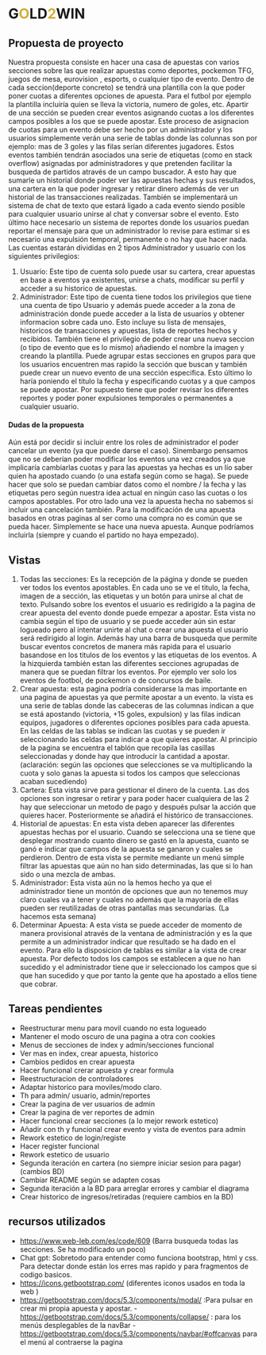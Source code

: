 # G<font color="D4AF37">O</font>LD<font color="D4AF37">2</font>WIN

## Propuesta de proyecto
Nuestra propuesta consiste en hacer una casa de apuestas con varios secciones sobre las que realizar apuestas como deportes, pockemon TFG, juegos de mesa, eurovision , esports, o cualquier tipo de evento. Dentro de cada seccion(deporte concreto) se tendrá una plantilla con la que poder poner cuotas a diferentes opciones de apuesta. Para el futbol por ejemplo la plantilla incluiría quien se lleva la victoria, numero de goles, etc.
Apartir de una sección se pueden crear eventos asignando cuotas a los diferentes campos posibles a los que se puede apostar. Este proceso de asignacion de cuotas para un evento debe ser hecho por un administrador y los usuarios simplemente verán una serie de tablas donde las colunnas son por ejemplo: mas de 3 goles y las filas serían diferentes jugadores. Estos eventos también tendrán asociados una serie de etiquetas (como en stack overflow) asignadas por administradores y que pretenden facilitar la busqueda de partidos através de un campo buscador. 
A esto hay que sumarle un historial donde poder ver las apuestas hechas y sus resultados, una cartera en la que poder ingresar y retirar dinero además de ver un historial de las transacciones realizadas. También se implementará un sistema de chat de texto que estará ligado a cada evento siendo posible para cualquier usuario unirse al chat y conversar sobre el evento. Esto último hace necesario un sistema de reportes donde los usuarios puedan reportar el mensaje para que un administrador lo revise para estimar si es necesario una expulsión temporal, permanente o no hay que hacer nada. 
Las cuentas estarán divididas en 2 tipos Administrador y usuario con los siguientes privilegios:
1. Usuario: Este tipo de cuenta solo puede usar su cartera, crear apuestas en base a eventos ya existentes, unirse a chats, modificar su perfil y acceder a su historico de apuestas.
2. Administrador: Este tipo de cuenta tiene todos los privilegios que tiene una cuenta de tipo Usuario y además puede acceder a la zona de administración donde puede acceder a la lista de usuarios y obtener informacion sobre cada uno. Esto incluye su lista de mensajes, historicos de transacciones y apuestas, lista de reportes hechos y recibidos. También tiene el privilegio de poder crear una nueva seccion (o tipo de evento que es lo mismo) añadiendo el nombre la imagen y creando la plantilla. Puede agrupar estas secciones en grupos para que los usuarios encuentren mas rapido la sección que buscan y también puede crear un nuevo evento de una sección especifica. Esto último lo haría poniendo el titulo la fecha y especificando cuotas y a que campos se puede apostar. Por supuesto tiene que poder revisar los diferentes reportes y poder poner expulsiones temporales o permanentes a cualquier usuario.  

#### Dudas de la propuesta
Aún está por decidir si incluir entre los roles de administrador el poder cancelar un evento (ya que puede darse el caso). Sinembargo pensamos que no se deberían poder modificar los eventos una vez creados ya que implicaría cambiarlas cuotas y para las apuestas ya hechas es un lío saber quien ha apostado cuando (o una estafa según como se haga). Se puede hacer que solo se puedan cambiar datos como el nombre / la fecha y las etiquetas pero según nuestra idea actual en ningún caso las cuotas o los campos apostables. 
Por otro lado una vez la apuesta hecha no sabemos si incluir una cancelación también. Para la modificación de una apuesta basados en otras paginas al ser como una compra no es común que se pueda hacer. Simplemente se hace una nueva apuesta. Aunque podríamos incluirla (siempre y cuando el partido no haya empezado).

## Vistas
1. Todas las secciones: Es la recepción de la página y donde se pueden ver todos los eventos apostables. En cada uno se ve el titulo, la fecha, imagen de a sección, las etiquetas y un botón para unirse al chat de texto. Pulsando sobre los eventos el usuario es redirigido a la pagina de crear apuesta del evento donde puede empezar a apostar. Esta vista no cambia según el tipo de usuario y se puede acceder aún sin estar logueado pero al intentar unirte al chat o crear una apuesta el usuario será redirigido al login. Además hay una barra de busqueda que permite buscar eventos concretos de manera más rapida para el usuario basandose en los titulos de los eventos y las etiquetas de los eventos. A la hizquierda también estan las diferentes secciones agrupadas de manera que se puedan filtrar los eventos. Por ejemplo ver solo los eventos de footbol, de pockemon o  de concursos de baile. 
2. Crear apuesta: esta pagina podría considerarse la mas importante en una pagina de apuestas ya que permite apostar a un evento. la vista es una serie de tablas donde las cabeceras de las columnas indican a que se está apostando (victoria, +15 goles, expulsion) y las filas indican equipos, jugadores o diferentes opciones posibles para cada apuesta. En las celdas de las tablas se indican las cuotas y se pueden ir seleccionando las celdas para indicar a que quieres apostar. Al principio de la pagina se encuentra el tablón que recopila las casillas seleccionadas y donde hay que introducir la cantidad a apostar. (aclaración: según las opciones que selecciones se va multiplicando la cuota y solo ganas la apuesta si todos los campos que seleccionas acaban sucediendo)
3. Cartera: Esta vista sirve para gestionar el dinero de la cuenta. Las dos opciones son ingresar o retirar y para poder hacer cualquiera de las 2 hay que seleccionar un metodo de pago y después pulsar la acción que quieres hacer. Posteriormente se añadirá el histórico de transacciones.
4. Historial de apuestas: En esta vista deben aparecer las diferentes apuestas hechas por el usuario. Cuando se selecciona una se tiene que desplegar mostrando cuanto dinero se gastó en la apuesta, cuanto se ganó e indicar que campos de la apuesta se ganaron y cuales se perdieron. Dentro de esta vista se permite mediante un menú simple filtrar las apuestas que aún no han sido determinadas, las que si lo han sido o una mezcla de ambas. 
5. Administrador: Esta vista aún no la hemos hecho ya que el administrador tiene un montón de opciones que aun no tenemos muy claro cuales va a tener y cuales no además que la mayoría de ellas pueden ser reutilizadas de otras pantallas mas secundarias. (La hacemos esta semana)
6. Determinar Apuesta: A esta vista se puede acceder de momento de manera provisional através de la ventana de administración y es la que permite a un administrador indicar que resultado se ha dado en el evento. Para ello la disposicion de tablas es similar a la vista de crear apuesta. Por defecto todos los campos se establecen a que no han sucedido y el administrador tiene que ir seleccionado los campos que si que han sucedido y que por tanto la gente que ha apostado a ellos tiene que cobrar.

## Tareas pendientes
- Reestructurar menu para movil cuando no esta logueado
- Mantener el modo oscuro de una pagina a otra con cookies
- Menus de secciones de index y admin/secciones funcional
- Ver mas en index, crear apuesta, historico
- Cambios pedidos en crear apuesta
- Hacer funcional crerar apuesta y crear formula
- Reestructuracion de controladores
- Adaptar historico para moviles/modo claro.
- Th para admin/ usuario, admin/reportes
- Crear la pagina de ver usuarios de admin
- Crear la pagina de ver reportes de admin
- Hacer funcional crear secciones (a lo mejor rework estetico)
- Añadir con th y funcional crear evento y vista de eventos para admin
- Rework estetico de login/registe 
- Hacer register funcional
- Rework estetico de usuario
- Segunda iteración en cartera (no siempre iniciar sesion para pagar) (cambios BD)
- Cambiar README según se adapten cosas
- Segunda iteración a la BD para arreglar errores y cambiar el diagrama
- Crear historico de ingresos/retiradas (requiere cambios en la BD)


## recursos utilizados
- https://www.web-leb.com/es/code/609 (Barra busqueda todas las secciones. Se ha modificado un poco)
- Chat gpt: Sobretodo para entender como funciona bootstrap, html y css. Para detectar donde están los erres mas rapido y para fragmentos de codigo basicos.
- https://icons.getbootstrap.com/ (diferentes iconos usados en toda la web
)
- https://getbootstrap.com/docs/5.3/components/modal/ :Para pulsar en crear mi propia apuesta y apostar. 
-https://getbootstrap.com/docs/5.3/components/collapse/ : para los menús desplegables de la navBar
-https://getbootstrap.com/docs/5.3/components/navbar/#offcanvas para el menú al contraerse la pagina